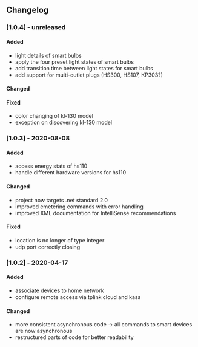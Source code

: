 ## Changelog

### [1.0.4] - unreleased

#### Added

- light details of smart bulbs
- apply the four preset light states of smart bulbs
- add transition time between light states for smart bulbs
- add support for multi-outlet plugs (HS300, HS107, KP303?)

#### Changed

#### Fixed
- color changing of kl-130 model
- exception on discovering kl-130 model

### [1.0.3] - 2020-08-08

#### Added

- access energy stats of hs110 
- handle different hardware versions for hs110 

#### Changed
- project now targets .net standard 2.0
- improved emetering commands with error handling
- improved XML documentation for IntelliSense recommendations

#### Fixed
- location is no longer of type integer
- udp port correctly closing

### [1.0.2] - 2020-04-17

#### Added

- associate devices to home network
- configure remote access via tplink cloud and kasa

#### Changed
- more consistent asynchronous code -> all commands to smart devices are now asynchronous
- restructured parts of code for better readability
